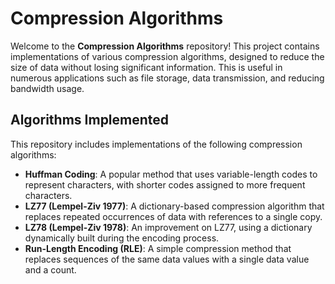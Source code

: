 # Compression Algorithms

Welcome to the **Compression Algorithms** repository! This project contains implementations of various compression algorithms, designed to reduce the size of data without losing significant information. This is useful in numerous applications such as file storage, data transmission, and reducing bandwidth usage.

## Algorithms Implemented

This repository includes implementations of the following compression algorithms:

- **Huffman Coding**: A popular method that uses variable-length codes to represent characters, with shorter codes assigned to more frequent characters.
- **LZ77 (Lempel-Ziv 1977)**: A dictionary-based compression algorithm that replaces repeated occurrences of data with references to a single copy.
- **LZ78 (Lempel-Ziv 1978)**: An improvement on LZ77, using a dictionary dynamically built during the encoding process.
- **Run-Length Encoding (RLE)**: A simple compression method that replaces sequences of the same data values with a single data value and a count.
